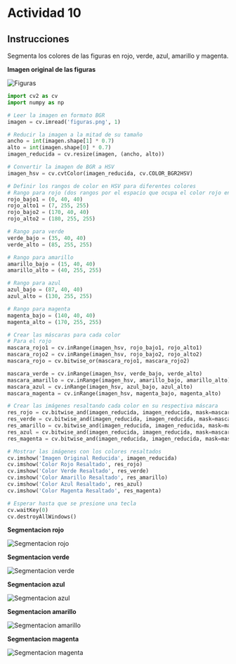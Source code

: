 # Actividad 10

## Instrucciones

Segmenta los colores de las figuras en rojo, verde, azul, amarillo y magenta.  


**Imagen original de las figuras**  

![Figuras](Imagenes/figuras.png)  


```python
import cv2 as cv
import numpy as np

# Leer la imagen en formato BGR
imagen = cv.imread('figuras.png', 1)

# Reducir la imagen a la mitad de su tamaño
ancho = int(imagen.shape[1] * 0.7)
alto = int(imagen.shape[0] * 0.7)
imagen_reducida = cv.resize(imagen, (ancho, alto))

# Convertir la imagen de BGR a HSV
imagen_hsv = cv.cvtColor(imagen_reducida, cv.COLOR_BGR2HSV)

# Definir los rangos de color en HSV para diferentes colores
# Rango para rojo (dos rangos por el espacio que ocupa el color rojo en el espectro HSV)
rojo_bajo1 = (0, 40, 40)
rojo_alto1 = (7, 255, 255)
rojo_bajo2 = (170, 40, 40)
rojo_alto2 = (180, 255, 255)

# Rango para verde
verde_bajo = (35, 40, 40)
verde_alto = (85, 255, 255)

# Rango para amarillo
amarillo_bajo = (15, 40, 40)
amarillo_alto = (40, 255, 255)

# Rango para azul
azul_bajo = (87, 40, 40)
azul_alto = (130, 255, 255)

# Rango para magenta
magenta_bajo = (140, 40, 40)
magenta_alto = (170, 255, 255)

# Crear las máscaras para cada color
# Para el rojo 
mascara_rojo1 = cv.inRange(imagen_hsv, rojo_bajo1, rojo_alto1)
mascara_rojo2 = cv.inRange(imagen_hsv, rojo_bajo2, rojo_alto2)
mascara_rojo = cv.bitwise_or(mascara_rojo1, mascara_rojo2)

mascara_verde = cv.inRange(imagen_hsv, verde_bajo, verde_alto)
mascara_amarillo = cv.inRange(imagen_hsv, amarillo_bajo, amarillo_alto)
mascara_azul = cv.inRange(imagen_hsv, azul_bajo, azul_alto)
mascara_magenta = cv.inRange(imagen_hsv, magenta_bajo, magenta_alto)

# Crear las imágenes resaltando cada color en su respectiva máscara
res_rojo = cv.bitwise_and(imagen_reducida, imagen_reducida, mask=mascara_rojo)
res_verde = cv.bitwise_and(imagen_reducida, imagen_reducida, mask=mascara_verde)
res_amarillo = cv.bitwise_and(imagen_reducida, imagen_reducida, mask=mascara_amarillo)
res_azul = cv.bitwise_and(imagen_reducida, imagen_reducida, mask=mascara_azul)
res_magenta = cv.bitwise_and(imagen_reducida, imagen_reducida, mask=mascara_magenta)

# Mostrar las imágenes con los colores resaltados
cv.imshow('Imagen Original Reducida', imagen_reducida)
cv.imshow('Color Rojo Resaltado', res_rojo)
cv.imshow('Color Verde Resaltado', res_verde)
cv.imshow('Color Amarillo Resaltado', res_amarillo)
cv.imshow('Color Azul Resaltado', res_azul)
cv.imshow('Color Magenta Resaltado', res_magenta)

# Esperar hasta que se presione una tecla
cv.waitKey(0)
cv.destroyAllWindows()
```  
  
**Segmentacion rojo**  
  
![Segmentacion rojo](Imagenes/Figuras%20rojo.png)  
  
**Segmentacion verde**  
  
![Segmentacion verde](Imagenes/Figuras%20verde.png)  
  
**Segmentacion azul**  
  
![Segmentacion azul](Imagenes/Figuras%20azul.png)  
  
**Segmentacion amarillo**  
  
![Segmentacion amarillo](Imagenes/Figuras%20amarillo.png)  
  
**Segmentacion magenta**  
  
![Segmentacion magenta](Imagenes/Figuras%20magenta.png) 